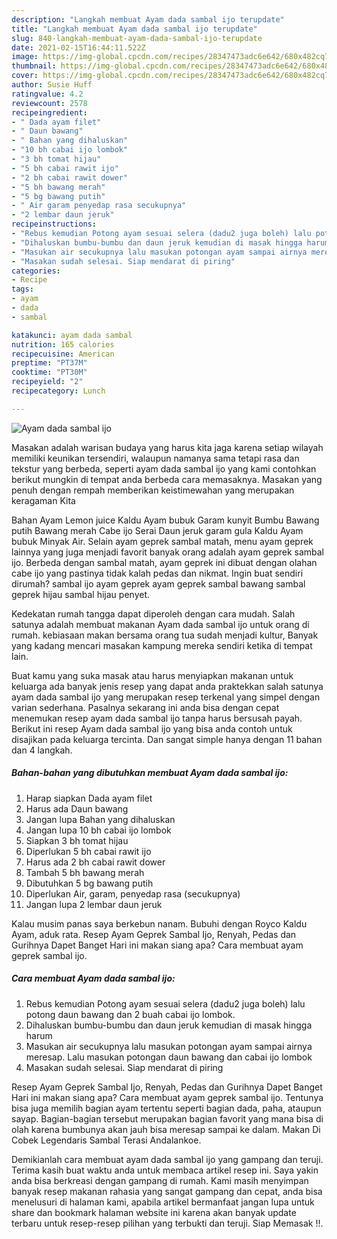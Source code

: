 ```yaml
---
description: "Langkah membuat Ayam dada sambal ijo terupdate"
title: "Langkah membuat Ayam dada sambal ijo terupdate"
slug: 840-langkah-membuat-ayam-dada-sambal-ijo-terupdate
date: 2021-02-15T16:44:11.522Z
image: https://img-global.cpcdn.com/recipes/28347473adc6e642/680x482cq70/ayam-dada-sambal-ijo-foto-resep-utama.jpg
thumbnail: https://img-global.cpcdn.com/recipes/28347473adc6e642/680x482cq70/ayam-dada-sambal-ijo-foto-resep-utama.jpg
cover: https://img-global.cpcdn.com/recipes/28347473adc6e642/680x482cq70/ayam-dada-sambal-ijo-foto-resep-utama.jpg
author: Susie Huff
ratingvalue: 4.2
reviewcount: 2578
recipeingredient:
- " Dada ayam filet"
- " Daun bawang"
- " Bahan yang dihaluskan"
- "10 bh cabai ijo lombok"
- "3 bh tomat hijau"
- "5 bh cabai rawit ijo"
- "2 bh cabai rawit dower"
- "5 bh bawang merah"
- "5 bg bawang putih"
- " Air garam penyedap rasa secukupnya"
- "2 lembar daun jeruk"
recipeinstructions:
- "Rebus kemudian Potong ayam sesuai selera (dadu2 juga boleh) lalu potong daun bawang dan 2 buah cabai ijo lombok."
- "Dihaluskan bumbu-bumbu dan daun jeruk kemudian di masak hingga harum"
- "Masukan air secukupnya lalu masukan potongan ayam sampai airnya meresap. Lalu masukan potongan daun bawang dan cabai ijo lombok"
- "Masakan sudah selesai. Siap mendarat di piring"
categories:
- Recipe
tags:
- ayam
- dada
- sambal

katakunci: ayam dada sambal 
nutrition: 165 calories
recipecuisine: American
preptime: "PT37M"
cooktime: "PT30M"
recipeyield: "2"
recipecategory: Lunch

---
```



![Ayam dada sambal ijo](https://img-global.cpcdn.com/recipes/28347473adc6e642/680x482cq70/ayam-dada-sambal-ijo-foto-resep-utama.jpg)

Masakan adalah warisan budaya yang harus kita jaga karena setiap wilayah memiliki keunikan tersendiri, walaupun namanya sama tetapi rasa dan tekstur yang berbeda, seperti ayam dada sambal ijo yang kami contohkan berikut mungkin di tempat anda berbeda cara memasaknya. Masakan yang penuh dengan rempah memberikan keistimewahan yang merupakan keragaman Kita

Bahan Ayam Lemon juice Kaldu Ayam bubuk Garam kunyit Bumbu Bawang putih Bawang merah Cabe ijo Serai Daun jeruk garam gula Kaldu Ayam bubuk Minyak Air. Selain ayam geprek sambal matah, menu ayam geprek lainnya yang juga menjadi favorit banyak orang adalah ayam geprek sambal ijo. Berbeda dengan sambal matah, ayam geprek ini dibuat dengan olahan cabe ijo yang pastinya tidak kalah pedas dan nikmat. Ingin buat sendiri dirumah? sambal ijo ayam geprek ayam geprek sambal bawang sambal geprek hijau sambal hijau penyet.

Kedekatan rumah tangga dapat diperoleh dengan cara mudah. Salah satunya adalah membuat makanan Ayam dada sambal ijo untuk orang di rumah. kebiasaan makan bersama orang tua sudah menjadi kultur, Banyak yang kadang mencari masakan kampung mereka sendiri ketika di tempat lain.

Buat kamu yang suka masak atau harus menyiapkan makanan untuk keluarga ada banyak jenis resep yang dapat anda praktekkan salah satunya ayam dada sambal ijo yang merupakan resep terkenal yang simpel dengan varian sederhana. Pasalnya sekarang ini anda bisa dengan cepat menemukan resep ayam dada sambal ijo tanpa harus bersusah payah.
Berikut ini resep Ayam dada sambal ijo yang bisa anda contoh untuk disajikan pada keluarga tercinta. Dan sangat simple hanya dengan 11 bahan dan 4 langkah.


<!--inarticleads1-->

##### Bahan-bahan yang dibutuhkan membuat Ayam dada sambal ijo:

1. Harap siapkan  Dada ayam filet
1. Harus ada  Daun bawang
1. Jangan lupa  Bahan yang dihaluskan
1. Jangan lupa 10 bh cabai ijo lombok
1. Siapkan 3 bh tomat hijau
1. Diperlukan 5 bh cabai rawit ijo
1. Harus ada 2 bh cabai rawit dower
1. Tambah 5 bh bawang merah
1. Dibutuhkan 5 bg bawang putih
1. Diperlukan  Air, garam, penyedap rasa (secukupnya)
1. Jangan lupa 2 lembar daun jeruk


Kalau musim panas saya berkebun nanam. Bubuhi dengan Royco Kaldu Ayam, aduk rata. Resep Ayam Geprek Sambal Ijo, Renyah, Pedas dan Gurihnya Dapet Banget Hari ini makan siang apa? Cara membuat ayam geprek sambal ijo. 

<!--inarticleads2-->

##### Cara membuat  Ayam dada sambal ijo:

1. Rebus kemudian Potong ayam sesuai selera (dadu2 juga boleh) lalu potong daun bawang dan 2 buah cabai ijo lombok.
1. Dihaluskan bumbu-bumbu dan daun jeruk kemudian di masak hingga harum
1. Masukan air secukupnya lalu masukan potongan ayam sampai airnya meresap. Lalu masukan potongan daun bawang dan cabai ijo lombok
1. Masakan sudah selesai. Siap mendarat di piring


Resep Ayam Geprek Sambal Ijo, Renyah, Pedas dan Gurihnya Dapet Banget Hari ini makan siang apa? Cara membuat ayam geprek sambal ijo. Tentunya bisa juga memilih bagian ayam tertentu seperti bagian dada, paha, ataupun sayap. Bagian-bagian tersebut merupakan bagian favorit yang mana bisa di olah karena bumbunya akan jauh bisa meresap sampai ke dalam. Makan Di Cobek Legendaris Sambal Terasi Andalankoe. 

Demikianlah cara membuat ayam dada sambal ijo yang gampang dan teruji. Terima kasih buat waktu anda untuk membaca artikel resep ini. Saya yakin anda bisa berkreasi dengan gampang di rumah. Kami masih menyimpan banyak resep makanan rahasia yang sangat gampang dan cepat, anda bisa menelusuri di halaman kami, apabila artikel bermanfaat jangan lupa untuk share dan bookmark halaman website ini karena akan banyak update terbaru untuk resep-resep pilihan yang terbukti dan teruji. Siap Memasak !!. 

